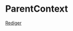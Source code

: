 # ParentContext

[Rediger](https://github.com/FMDatahub/DataDictionary/tree/main/Properties/Administratively/ParentContext.md)
